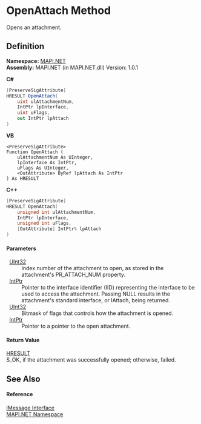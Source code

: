 # OpenAttach Method


Opens an attachment.



## Definition
**Namespace:** <a href="N_MAPI_NET.md">MAPI.NET</a>  
**Assembly:** MAPI.NET (in MAPI.NET.dll) Version: 1.0.1

**C#**
``` C#
[PreserveSigAttribute]
HRESULT OpenAttach(
	uint ulAttachmentNum,
	IntPtr lpInterface,
	uint uFlags,
	out IntPtr lpAttach
)
```
**VB**
``` VB
<PreserveSigAttribute>
Function OpenAttach ( 
	ulAttachmentNum As UInteger,
	lpInterface As IntPtr,
	uFlags As UInteger,
	<OutAttribute> ByRef lpAttach As IntPtr
) As HRESULT
```
**C++**
``` C++
[PreserveSigAttribute]
HRESULT OpenAttach(
	unsigned int ulAttachmentNum, 
	IntPtr lpInterface, 
	unsigned int uFlags, 
	[OutAttribute] IntPtr% lpAttach
)
```



#### Parameters
<dl><dt>  <a href="https://learn.microsoft.com/dotnet/api/system.uint32" target="_blank" rel="noopener noreferrer">UInt32</a></dt><dd>Index number of the attachment to open, as stored in the attachment's PR_ATTACH_NUM property.</dd><dt>  <a href="https://learn.microsoft.com/dotnet/api/system.intptr" target="_blank" rel="noopener noreferrer">IntPtr</a></dt><dd>Pointer to the interface identifier (IID) representing the interface to be used to access the attachment. Passing NULL results in the attachment's standard interface, or IAttach, being returned.</dd><dt>  <a href="https://learn.microsoft.com/dotnet/api/system.uint32" target="_blank" rel="noopener noreferrer">UInt32</a></dt><dd>Bitmask of flags that controls how the attachment is opened.</dd><dt>  <a href="https://learn.microsoft.com/dotnet/api/system.intptr" target="_blank" rel="noopener noreferrer">IntPtr</a></dt><dd>Pointer to a pointer to the open attachment.</dd></dl>

#### Return Value
<a href="T_MAPI_NET_HRESULT.md">HRESULT</a>  
S_OK, if the attachment was successfully opened; otherwise, failed.

## See Also


#### Reference
<a href="T_MAPI_NET_IMessage.md">IMessage Interface</a>  
<a href="N_MAPI_NET.md">MAPI.NET Namespace</a>  
